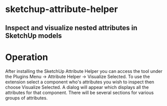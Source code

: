 sketchup-attribute-helper
=========================

Inspect and visualize nested attributes in SketchUp models
----------------------------------------------------------

# Operation

After installing the SketchUp Attribute Helper you can access the tool under the Plugins Menu -> Attribute Helper -> Visualize Selected. To use the extension select a component who's attributes you wish to inspect then choose Visualize Selected.  A dialog will appear which displays all the attributes for that component.  There will be several sections for various groups of attributes.
